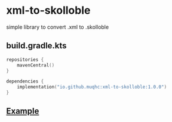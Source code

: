 # xml-to-skolloble
simple library to convert .xml to .skolloble

## build.gradle.kts
```kotlin
repositories {
    mavenCentral()
}

dependencies {
    implementation("io.github.muqhc:xml-to-skolloble:1.0.0")
}
```

## [Example](src/test/kotlin/Test.kt)
